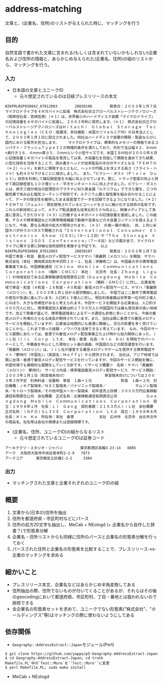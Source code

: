 # address-matching
文章と、(企業名、住所)のリストが与えられた時に、マッチングを行う

## 目的

自然言語で書かれた文章に含まれる(もしくは含まれていないかもしれない)企業名および住所の情報と、あらかじめ与えられた(企業名、住所)の組のリストから、マッチングを行う。

### 入力

* 日本語の文章とユニークID
  * 元々想定されているのは日経プレスリリースの本文

```
NIKPRLRSP038042_07012003        20030106        発表日：２００３年１月７日マイクロドライブを４ギガバイトに拡張　株式会社日立グローバルストレージテクノロジーズ（取締役社長：宮崎哲男）（＊１）は、世界最小のハードディスク装置「マイクロドライブ」の記憶容量を４ギガバイトに拡張し、２００３年秋に発売します。（＊１）　株式会社日立グローバルストレージテクノロジーズはＨｉｔａｃｈｉ　Ｇｌｏｂａｌ　Ｓｔｏｒａｇｅ　Ｔｅｃｈｎｏｌｏｇｉｅｓ（ＣＥＯ：成瀬淳、本社機能：米国カリフォルニア州）の日本法人として、２００３年１月１日に設立されました。同社はハードディスク装置の開発・製造ならびに国内における販売を担当します。　　　マイクロドライブは、標準的なメモリーの規格であるコンパクト・フラッシュＴｙｐｅＩＩの物理的条件を満たしており、外形寸法は幅４２．８ｍｍ×奥行き３６．４ｍｍ×厚さ５．０ｍｍという小型サイズです。米国ＩＢＭ社が２０００年６月に記憶容量１ギガバイトの製品を発売して以来、大容量化を目指して開発を進めてきた結果、小型化技術を活用することで、読み書きヘッドが従来製品の半分のサイズとなる「ＦＥＭＴＯ（＊２）ヘッド」を新たに開発するとともに、ヘッドが円板上を浮上する高さ（フライト・ハイト）も約４０％下げることに成功しました。　また、「ピクシー・ダスト（Ｐｉｘｉｅ　Ｄｕｓｔ）」技術を利用して線記録密度を大幅に向上させています。更に、トラック密度の向上と併せて面記録密度も１００億ビット／平方センチメートルに向上させました。ピクシー・ダストとは、原子三個分相当の超薄型のプラチナに似た貴金属「ルテニウム」でできた層を、三つの磁性層で挟み込む磁気コーティング技術です。ルテニウム層と磁性層を組み合わせることによって、データの保全性を維持したまま高密度でデータを記録できるようになりました。（＊２）　ＦＥＭＴＯ（フェムト）：現在使用されているピコヘッドをさらに縮小化する技術の名称です。　これらの新技術によって、メディア転送速度も従来比約５０％向上し、映像メディアとして急速に普及してきたＤＶＤ（＊３）に匹敵する４ギガバイトの記憶容量を達成しました。この結果、ＰＤＡや携帯電話などの携帯情報機器で動画や音楽などの大容量コンテンツを扱えるようになり、今後、更なる用途の拡大が期待されます。　（＊３）　片面一層の場合。　尚、１月に米国ネバダ州ラスベガスで開催される「Ｉｎｔｅｒｎａｔｉｏｎａｌ　Ｃｏｎｓｕｍｅｒ　Ｅｌｅｃｔｒｏｎｉｃｓ　Ｓｈｏｗ　（ＣＥＳ）」（９～１２日）や「Ｔｈｅ　Ｓｔｏｒａｇｅ　Ｖｉｓｉｏｎｓ　２００３　Ｃｏｎｆｅｒｅｎｃｅ」（７～８日）などの展示会で、マイクロドライブに関する更に詳細な技術説明を実施する予定です。　以上
NIKPRLRSP038060_07012003        20030107        発表日：２００３年１月７日中国で単音・和音　着信メロディ配信サービスヤマハ『美麗鈴（メロリン）』を開始　ヤマハ株式会社（本社：静岡県浜松市中沢町１０－１、社長：伊藤修二）は、中国最大手の携帯電話事業者である、中国移動通信（Ｃｈｉｎａ　Ｍｏｂｉｌｅ　Ｃｏｍｍｕｎｉｃａｔｉｏｎｓ　Ｃｏｒｐｏｒａｔｉｏｎ　〈略称：ＣＭＣＣ〉　本社：　北京市　社長：Ｚｈａｎｇ　Ｌｉｇｕｉ）の地域会社である広東移動通信有限責任公司（Ｇｕａｎｇｄｏｎｇ　Ｍｏｂｉｌｅ　Ｃｏｍｍｕｎｉｃａｔｉｏｎｓ　Ｃｏｒｐｏｒａｔｉｏｎ　〈略称：ＧＭＣＣ）に対し、広東省地域で単音・和音（４和音・１６和音・４０和音）着信メロディ配信サービス、ヤマハ『美麗鈴（メロリン）』を、２００３年１月１日から提供開始しました。　中国ではここ数年で携帯電話の普及が急速に進んでいます。人口約１３億人に対し、現在利用者数は世界第一位の約２億人にのぼり、大きな市場性があると考えられます。今回サービスを開始する広東省は、人口約９０００万人に対し、携帯電話加入者数は約２７００万人と中国国内では最も普及率の高い地域です。加えて商業が盛んで、携帯電話端末によるデータ通信も非常に多いことから、今後の着信メロディ市場のさらなる成長が期待されています。また、当社は既に香港での着信メロディサービスを開始していますが、広東省は地理的にも香港に隣接し、文化の影響を多く受けていることから、これまで培った経験・ノウハウを活用できると考えています。　なお、今回のサービス展開にあたっては、香港での着信メロディ配信事業立ち上げ時から協力関係にあった、ｉｉＬ社（ｉｉＬ　Ｃｏｒｐ　Ｌｔｄ．　本社：香港　社長：Ｋｉｎ　Ｋｏ）を現地でのパートナーとして、中華曲を中心とした現地ヒット曲の選曲、中国語化などの配信運営を行います。『美麗鈴（メロリン）』は、ｉｉＬ社が運営する着信メロディやゲームを提供する携帯電話サイト『夢飛行（中国名）』（英語名：Ｍｏｆｆｙ）から提供されます。　当社は、アジア地域では既に台湾・香港で着信メロディ配信サービスを行っていますが、今回のサービス開始を機に、中国市場でも積極的な展開をしていく方針です。＜サービス概要＞　名称：ヤマハ『美麗鈴（メロリン）　夢飛行』　サービス内容：携帯電話着信メロディ配信サービス　サービス開始：２００３年１月１日（和音端末向け）　　　　　　　　　　　単音端末向けについては２００３年３月予定　利用料金：従量制　単音　１曲＝１元　　　　　　　　和音　１曲＝２元　対応機種：ノキア製端末／ＮＥＣ製端末／パナソニック製端末／　　　　　　　　サムソン製端末／モトローラ製端末／その他中国メーカー製端末　初年度売上目標：３０００万円広東移動通信有限責任公司　会社概要　正式名称：広東移動通信有限責任公司　　　　　　　　Ｇｕａｎｇｄｏｎｇ　Ｍｏｂｉｌｅ　Ｃｏｍｍｕｎｉｃａｔｉｏｎｓ　Ｃｏｒｐｏｒａｔｉｏｎ　設立：１９９８年１月　社長：Ｌｉ　Ｇａｎｇ　契約者数：２１９３万人ｉｉＬ社　会社概要　正式名称：ｉＮＦＯｉＳＬＩＶＥ　Ｃｏｒｐｏｒａｔｉｏｎ　Ｌｔｄ　設立：１９９８年８月　社長：Ｋｉｎ　Ｋｏ　所在地：本社　香港　　　　　　　支社　広州市　北京市　台北市文中の商品名、社名等は各社の商標または登録商標です。
```

* (企業名、住所、ユニークID)の組からなるリスト
  * 元々想定されているユニークIDは証券コード

```
アーキテクツ・スタジオ・ジャパン        東京都港区高輪3-23-14   6085
アーク  大阪府大阪市中央区南本町2-2-9   7873
アークコア      東京都足立区椿2-2-2     3384
```

### 出力

* マッチングされた文章と企業それぞれのユニークIDの組

## 概要

1. 文章から(日本の)住所を抽出
2. 住所を都道府県・市区町村などにパース
3. 住所の前方20文字も抽出し、MeCab + NEologd (+ 企業名から自作した辞書？)で形態素分解
4. 企業名・住所リストからも同様に住所のパースと企業名の形態素分解を行っておく
5. パースされた住所と企業名の形態素を比較することで、プレスリリース-vs-企業のマッチングを求める

## 細かいこと

* プレスリリース本文、企業名などはあらかじめ半角変換してある
* 住所抽出の際、住所でないものが付いてくることがあるが、それらはその後のgeocodingにおいて都道府県、市区町村、丁目・番地とは扱われないので排除できる
* 全企業名の形態素セットを求めて、ユニークでない形態素("株式会社"、"ホールディングス"等)はマッチングの際に使わないようにしてある

## 依存関係

* `Geography::AddressExtract::Japan`モジュール(Perl)

```
$ git clone https://github.com/yappo/p5-Geography-AddressExtract-Japan
$ cd Geography-AddressExtract-Japan; cd trunk
Makefile.PL`中の`Test::More`を`'Test::More'`に変更
$ perl Makefile.PL; sudo make install
```

* MeCab + NEologd